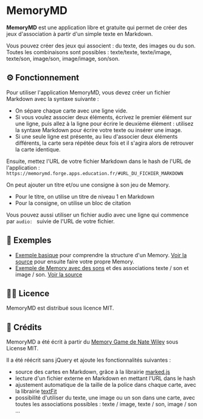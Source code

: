 # MemoryMD

**MemoryMD** est une application libre et gratuite qui permet de créer des jeux d'association à partir d'un simple texte en Markdown.

Vous pouvez créer des jeux qui associent : du texte, des images ou du son. Toutes les combinaisons sont possibles : texte/texte, texte/image, texte/son, image/son, image/image, son/son.

## ⚙️ Fonctionnement

Pour utiliser l'application MemoryMD, vous devez créer un fichier Markdown avec la syntaxe suivante :

- On sépare chaque carte avec une ligne vide.
- Si vous voulez associer deux éléments, écrivez le premier élément sur une ligne, puis allez à la ligne pour écrire le deuxième élément : utilisez la syntaxe Markdown pour écrire votre texte ou insérer une image.
- Si une seule ligne est présente, au lieu d'associer deux éléments différents, la carte sera répétée deux fois et il s'agira alors de retrouver la carte identique.

Ensuite, mettez l'URL de votre fichier Markdown dans le hash de l'URL de l'application :
`https://memorymd.forge.apps.education.fr/#URL_DU_FICHIER_MARKDOWN`

On peut ajouter un titre et/ou une consigne à son jeu de Memory.
- Pour le titre, on utilise un titre de niveau 1 en Markdown
- Pour la consigne, on utilise un bloc de citation

Vous pouvez aussi utiliser un fichier audio avec une ligne qui commence par `audio: ` suivie de l'URL de votre fichier.

## 👀 Exemples

- [Exemple basique](https://memorymd.forge.apps.education.fr/#https://codimd.apps.education.fr/5cw7PygxR72Obz8K8mRwew) pour comprendre la structure d'un Memory. [Voir la source](https://codimd.apps.education.fr/5cw7PygxR72Obz8K8mRwew) pour ensuite faire votre propre Memory.
- [Exemple de Memory avec des sons](http://memorymd.forge.apps.education.fr/#https://codimd.apps.education.fr/fk4QyJ7nSF6dHb1mHOzGag) et des associations texte / son et image / son. [Voir la source](https://codimd.apps.education.fr/fk4QyJ7nSF6dHb1mHOzGag)


## 👩‍⚖️ Licence

MemoryMD est distribué sous licence MIT.

## 🙏 Crédits

MemoryMD a été écrit à partir du [Memory Game de Nate Wiley](https://codepen.io/natewiley/pen/BawOqL) sous License MIT.

Il a été réécrit sans jQuery et ajoute les fonctionnalités suivantes :
- source des cartes en Markdown, grâce à la librairie [marked.js](https://marked.js.org/)
- lecture d'un fichier externe en Markdown en mettant l'URL dans le hash
- ajustement automatique de la taille de la police dans chaque carte, avec la librairie [textFit](https://github.com/STRML/textFit/)
- possibilité d'utiliser du texte, une image ou un son dans une carte, avec toutes les associations possibles : texte / image, texte / son, image / son …